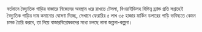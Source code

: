 বর্তমানে বৈদ্যুতিক গাড়ির বাজারে নিজেদের অবস্থান ধরে রাখতে টেসলা, বিওয়াইডিসহ বিভিন্ন ব্র্যান্ড প্রতি সপ্তাহেই বৈদ্যুতিক গাড়ির দাম কমানোর ঘোষণা দিচ্ছে, সেখানে ফেরারির ৫ লাখ ৩৫ হাজার মার্কিন ডলারের গাড়ি ভবিষ্যতে কেমন চমক তৈরি করবে, তা নিয়ে বাজারবিশ্লেষকদের মধ্যে চলছে নানা জল্পনা-কল্পনা।
